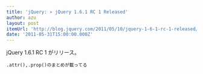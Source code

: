 ```yaml
---
title: 'jQuery: » jQuery 1.6.1 RC 1 Released'
author: azu
layout: post
itemUrl: 'http://blog.jquery.com/2011/05/10/jquery-1-6-1-rc-1-released/'
date: '2011-05-31T15:00:00.000Z'
---
```

jQuery 1.6.1 RC 1 がリリース。

    .attr(),.prop()のまとめが載ってる
